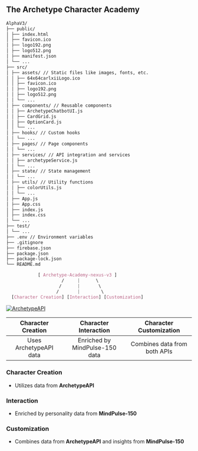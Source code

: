 <!-- [![Carl-XII](https://img.shields.io/badge/-Carl--XII-blue?style=for-the-badge)](https://carl-xii.web.app/) -->

## The Archetype Character Academy

```markdown
AlphaV3/
├── public/
│ ├── index.html
│ ├── favicon.ico
│ ├── logo192.png
│ ├── logo512.png
│ ├── manifest.json
│ └── ...
├── src/
│ ├── assets/ // Static files like images, fonts, etc.
│ │ ├── 64x64carlxiiLogo.ico
│ │ ├── favicon.ico
│ │ ├── logo192.png
│ │ ├── logo512.png
│ │ └── ...
│ ├── components/ // Reusable components
│ │ ├── ArchetypeChatbotUI.js
│ │ ├── CardGrid.js
│ │ ├── OptionCard.js
│ │ └── ...
│ ├── hooks/ // Custom hooks
│ │ └── ...
│ ├── pages/ // Page components
│ │ └── ...
│ ├── services/ // API integration and services
│ │ ├── archetypeService.js
│ │ └── ...
│ ├── state/ // State management
│ │ └── ...
│ ├── utils/ // Utility functions
│ │ ├── colorUtils.js
│ │ └── ...
│ ├── App.js
│ ├── App.css
│ ├── index.js
│ ├── index.css
│ └── ...
├── test/
│ └── ...
├── .env // Environment variables
├── .gitignore
├── firebase.json
├── package.json
├── package-lock.json
└── README.md
```

```css
            [ Archetype-Academy-nexus-v3 ]
                     /     |      \
                    /      |       \
                   /       |        \
  [Character Creation] [Interaction] [Customization]
```

[![ArchetypeAPI](https://img.shields.io/badge/-ArchetypeAPI-orange?style=for-the-badge)](https://us-central1-archetype-builder-api.cloudfunctions.net/api/archetypes)

| **Character Creation** |   **Character Interaction**    | **Character Customization**  |
| :--------------------: | :----------------------------: | :--------------------------: |
| Uses ArchetypeAPI data | Enriched by MindPulse-150 data | Combines data from both APIs |

### Character Creation

- Utilizes data from **ArchetypeAPI**

### Interaction

- Enriched by personality data from **MindPulse-150**

### Customization

- Combines data from **ArchetypeAPI** and insights from **MindPulse-150**
